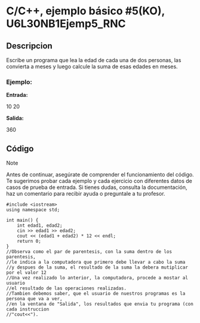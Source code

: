 # C/C++, ejemplo básico #5(KO), U6L30NB1Ejemp5_RNC

## Descripcion

Escribe un programa que lea la edad de cada una de dos personas, las convierta a meses y luego calcule la suma de esas edades en meses.

### Ejemplo:

**Entrada:**

10 20

**Salida:**

360

## Código

> [!NOTE]  
> Antes de continuar, asegúrate de comprender el funcionamiento del código.
> Te sugerimos probar cada ejemplo y cada ejercicio con diferentes datos de casos de prueba de entrada.
> Si tienes dudas, consulta la documentación, haz un comentario para recibir ayuda o preguntale a tu profesor.

```
#include <iostream>
using namespace std;

int main() {
    int edad1, edad2;
    cin >> edad1 >> edad2;
    cout << (edad1 + edad2) * 12 << endl;
    return 0;
}
//Observa como el par de parentesis, con la suma dentro de los parentesis,
//le indica a la computadora que primero debe llevar a cabo la suma
//y despues de la suma, el resultado de la suma la debera mutiplicar por el valor 12
//Una vez realizado lo anterior, la computadora, procede a mostar al usuario
//el resultado de las operaciones realizadas.
//Tambien debemos saber, que el usuario de nuestros programas es la persona que va a ver,
//en la ventana de "Salida", los resultados que envia tu programa (con cada instruccion
//"cout<<").
```
